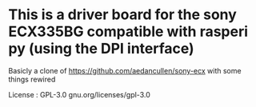 # This is a driver board for the sony ECX335BG compatible with rasperi py (using the DPI interface)
Basicly a clone of https://github.com/aedancullen/sony-ecx with some things rewired

License : GPL-3.0
gnu.org/licenses/gpl-3.0
